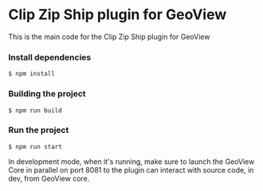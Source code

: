 # Clip Zip Ship plugin for GeoView
This is the main code for the Clip Zip Ship plugin for GeoView

### Install dependencies

```
$ npm install
```

### Building the project

```
$ npm run build
```

### Run the project

```
$ npm run start
```

In development mode, when it's running, make sure to launch the GeoView Core in parallel on port 8081 to the plugin can interact with source code, in dev, from GeoView core.
